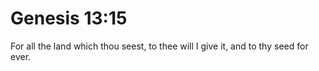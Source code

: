 # Genesis 13:15

For all the land which thou seest, to thee will I give it, and to thy seed for ever.